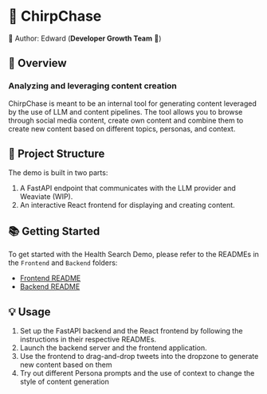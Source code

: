 🦤 ChirpChase
========================

👤 Author: Edward (**Developer Growth Team** 💐)

🎯 Overview
-----------

### Analyzing and leveraging content creation

ChirpChase is meant to be an internal tool for generating content leveraged by the use of LLM and content pipelines. The tool allows you to browse through social media content, create own content and combine them to create new content based on different topics, personas, and context.

🔧 Project Structure
---------------------

The demo is built in two parts:

1. A FastAPI endpoint that communicates with the LLM provider and Weaviate (WIP).
2. An interactive React frontend for displaying and creating content.

📚 Getting Started
-------------------

To get started with the Health Search Demo, please refer to the READMEs in the `Frontend` and `Backend` folders:

- [Frontend README](./frontend/README.md)
- [Backend README](./Backend/README.md)

💡 Usage
--------

1. Set up the FastAPI backend and the React frontend by following the instructions in their respective READMEs.
2. Launch the backend server and the frontend application.
3. Use the frontend to drag-and-drop tweets into the dropzone to generate new content based on them
4. Try out different Persona prompts and the use of context to change the style of content generation